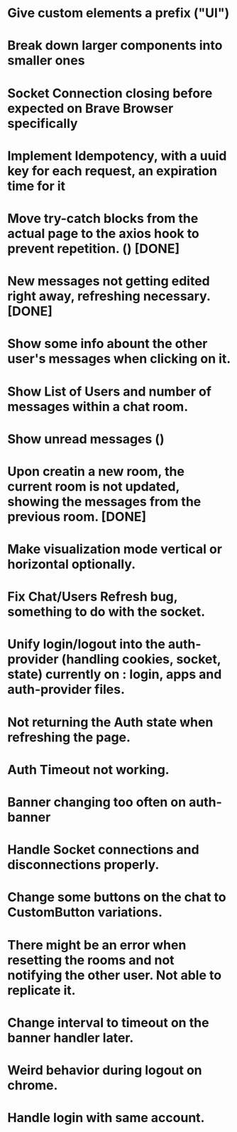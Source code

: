 # Give custom elements a prefix ("UI")
# Break down larger components into smaller ones
# Socket Connection closing before expected on Brave Browser specifically
# Implement Idempotency, with a uuid key for each request, an expiration time for it
# Move try-catch blocks from the actual page to the axios hook to prevent repetition. () [DONE]
# New messages not getting edited right away, refreshing necessary. [DONE]
# Show some info abount the other user's messages when clicking on it.
# Show List of Users and number of messages within a chat room.
# Show unread messages ()
# Upon creatin a new room, the current room is not updated, showing the messages from the previous room. [DONE]
# Make visualization mode vertical or horizontal optionally.
# Fix Chat/Users Refresh bug, something to do with the socket.
# Unify login/logout into the auth-provider (handling cookies, socket, state) currently on : login, apps and auth-provider files.

# Not returning the Auth state when refreshing the page.
# Auth Timeout not working.
# Banner changing too often on auth-banner
# Handle Socket connections and disconnections properly.
# Change some buttons on the chat to CustomButton variations.
# There might be an error when resetting the rooms and not notifying the other user. Not able to replicate it.
# Change interval to timeout on the banner handler later.
# Weird behavior during logout on chrome.
# Handle login with same account.